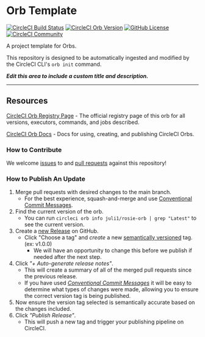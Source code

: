 # Orb Template


[![CircleCI Build Status](https://circleci.com/gh/juli1/rosie-orb.svg?style=shield "CircleCI Build Status")](https://circleci.com/gh/juli1/rosie-orb) [![CircleCI Orb Version](https://badges.circleci.com/orbs/juli1/rosie-orb.svg)](https://circleci.com/developer/orbs/orb/juli1/rosie-orb) [![GitHub License](https://img.shields.io/badge/license-MIT-lightgrey.svg)](https://raw.githubusercontent.com/juli1/rosie-orb/master/LICENSE) [![CircleCI Community](https://img.shields.io/badge/community-CircleCI%20Discuss-343434.svg)](https://discuss.circleci.com/c/ecosystem/orbs)



A project template for Orbs.

This repository is designed to be automatically ingested and modified by the CircleCI CLI's `orb init` command.

_**Edit this area to include a custom title and description.**_

---

## Resources

[CircleCI Orb Registry Page](https://circleci.com/developer/orbs/orb/juli1/rosie-orb) - The official registry page of this orb for all versions, executors, commands, and jobs described.

[CircleCI Orb Docs](https://circleci.com/docs/orb-intro/#section=configuration) - Docs for using, creating, and publishing CircleCI Orbs.

### How to Contribute

We welcome [issues](https://github.com/juli1/rosie-orb/issues) to and [pull requests](https://github.com/juli1/rosie-orb/pulls) against this repository!

### How to Publish An Update
1. Merge pull requests with desired changes to the main branch.
    - For the best experience, squash-and-merge and use [Conventional Commit Messages](https://conventionalcommits.org/).
2. Find the current version of the orb.
    - You can run `circleci orb info juli1/rosie-orb | grep "Latest"` to see the current version.
3. Create a [new Release](https://github.com/juli1/rosie-orb/releases/new) on GitHub.
    - Click "Choose a tag" and _create_ a new [semantically versioned](http://semver.org/) tag. (ex: v1.0.0)
      - We will have an opportunity to change this before we publish if needed after the next step.
4.  Click _"+ Auto-generate release notes"_.
    - This will create a summary of all of the merged pull requests since the previous release.
    - If you have used _[Conventional Commit Messages](https://conventionalcommits.org/)_ it will be easy to determine what types of changes were made, allowing you to ensure the correct version tag is being published.
5. Now ensure the version tag selected is semantically accurate based on the changes included.
6. Click _"Publish Release"_.
    - This will push a new tag and trigger your publishing pipeline on CircleCI.
